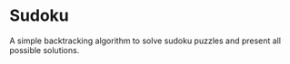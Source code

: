 # Sudoku
A simple backtracking algorithm to solve sudoku puzzles and present all possible solutions.
